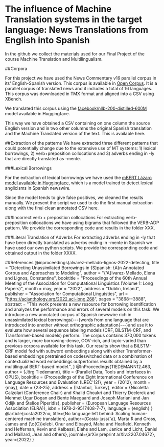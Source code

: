 # The influence of Machine Translation systems in the target language: News Translations from English into Spanish

In the github we collect the materials used for our Final Project of the course Machine Translation and Multilingualism.

##Corpora

For this project we have used the News Commentary v16 parallel corpus in its' English-Spanish version. This corpus is available in [Open Corpus](https://opus.nlpl.eu/News-Commentary.php). It is 
a parallel corpus of translated news and it includes a total of 16 languages. This corpus was downloaded in TMX format and aligned into a CSV using XBench.

We translated this corpus using the [facebook/nllb-200-distilled-600M](https://huggingface.co/facebook/nllb-200-distilled-600M) model available in Huggingface.

This way we have obtained a CSV containing on one column the source English version and in two other columns the original Spanish translation and the Machine Translated version of the text. This is available here.

##Extraction of the patterns
We have extracted three different patterns that could potentially change due to the extensive use of MT systems: 1) lexical borrowings, 2) verb+preposition collocations and 3) adverbs ending in -ly that are directly translated as -mente.

###Lexical Borrowings

For the extraction of lexical borrowings we have used the [mBERT Lázaro model available in Huggingface](https://huggingface.co/lirondos/anglicisms-spanish-mbert), which is a model trained to detect lexical anglicisms in Spanish newswire.

Since the model tends to give false positives, we cleaned the results manually. We present the script we used to do the first manual extraction along with the final clean annotated CSV here.

###Incorrect verb + preposition collocations
For extracting verb-preposition collocations we have using bigrams that followed the VERB-ADP pattern. We provide the corresponding code and results in the folder XXX.

###Literal Translation of Adverbs
For extracting adverbs ending in -ly that have been directly translated as adverbs ending in -mente in Spanish we have used our own python scripts. We provide the corresponding code and obtained output in the folder XXXX.

##References
@inproceedings{alvarez-mellado-lignos-2022-detecting,
    title = "Detecting Unassimilated Borrowings in {S}panish: {A}n Annotated Corpus and Approaches to Modeling",
    author = "{\'A}lvarez-Mellado, Elena  and
      Lignos, Constantine",
    booktitle = "Proceedings of the 60th Annual Meeting of the Association for Computational Linguistics (Volume 1: Long Papers)",
    month = may,
    year = "2022",
    address = "Dublin, Ireland",
    publisher = "Association for Computational Linguistics",
    url = "https://aclanthology.org/2022.acl-long.268",
    pages = "3868--3888",
    abstract = "This work presents a new resource for borrowing identification and analyzes the performance and errors of several models on this task. We introduce a new annotated corpus of Spanish newswire rich in unassimilated lexical borrowings{---}words from one language that are introduced into another without orthographic adaptation{---}and use it to evaluate how several sequence labeling models (CRF, BiLSTM-CRF, and Transformer-based models) perform. The corpus contains 370,000 tokens and is larger, more borrowing-dense, OOV-rich, and topic-varied than previous corpora available for this task. Our results show that a BiLSTM-CRF model fed with subword embeddings along with either Transformer-based embeddings pretrained on codeswitched data or a combination of contextualized word embeddings outperforms results obtained by a multilingual BERT-based model.",
}
@InProceedings{TIEDEMANN12.463,
  author = {Jörg Tiedemann},
  title = {Parallel Data, Tools and Interfaces in OPUS},
  booktitle = {Proceedings of the Eight International Conference on Language Resources and Evaluation (LREC'12)},
  year = {2012},
  month = {may},
  date = {23-25},
  address = {Istanbul, Turkey},
  editor = {Nicoletta Calzolari (Conference Chair) and Khalid Choukri and Thierry Declerck and Mehmet Ugur Dogan and Bente Maegaard and Joseph Mariani and Jan Odijk and Stelios Piperidis},
  publisher = {European Language Resources Association (ELRA)},
  isbn = {978-2-9517408-7-7},
  language = {english}
 }
 @article{costa2022no,
  title={No language left behind: Scaling human-centered machine translation},
  author={Costa-juss{\`a}, Marta R and Cross, James and {\c{C}}elebi, Onur and Elbayad, Maha and Heafield, Kenneth and Heffernan, Kevin and Kalbassi, Elahe and Lam, Janice and Licht, Daniel and Maillard, Jean and others},
  journal={arXiv preprint arXiv:2207.04672},
  year={2022}
}
